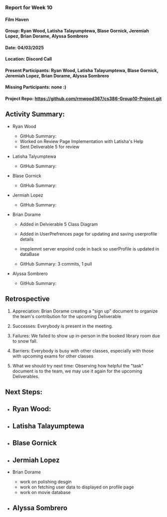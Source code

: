 ### Report for Week 10

#### Film Haven
#### Group: Ryan Wood, Latisha Talayumptewa, Blase Gornick, Jeremiah Lopez, Brian Dorame, Alyssa Sombrero
#### Date: 04/03/2025
#### Location: Discord Call
#### Present Participants:  Ryan Wood, Latisha Talayumptewa, Blase Gornick, Jeremiah Lopez, Brian Dorame, Alyssa Sombrero
#### Missing Participants: none :)
#### Project Repo: https://github.com/rmwood367/cs386-Group10-Project.git

## Activity Summary:
* Ryan Wood
    - GitHub Summary:
    - Worked on Review Page Implementation with Latisha's Help
    - Sent Deliverable 5 for review
    
* Latisha Talyumptewa
    - GitHub Summary:

* Blase Gornick
    - GitHub Summary:

* Jermiah Lopez
    - GitHub Summary:

* Brian Dorame
    - Added in Delvierable 5 Class Diagram
    - Added in UserPrefrences page for updating and saving userprofile details
    - impplemnt server enpoind code in back so userProfile is updated in dataBase
   
    - GitHub Summary: 3 commits, 1 pull

* Alyssa Sombrero
    - GitHub Summary:

## Retrospective
1. Appreciation: Brian Dorame creating a "sign up" document to organize the team's contribution for the upcoming Deliverable
   
2. Successes: Everybody is present in the meeting.
   
4. Failures: We failed to show up in-person in the booked library room due to snow fall.
   
6. Barriers: Everybody is busy with other classes, especially with those with upcoming exams for other classes
   
8. What we should try next time: Observing how helpful the "task" document is to the team, we may use it again for the upcoming Deliverables.

## Next Steps:
* Ryan Wood:
    -

* Latisha Talayumptewa
    -

* Blase Gornick
    -

* Jermiah Lopez
    -

* Brian Dorame
    - work on polishing desgin
    - work on fetching user data to displayed on profile page
    - work on movie database

* Alyssa Sombrero
    -

